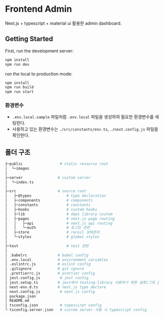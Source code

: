 # Frontend Admin

Next.js + typescript + material ui 활용한 admin dashboard.

## Getting Started

First, run the development server:

```bash
npm install
npm run dev
```

run the local to production mode:

```bash
npm install
npm run build
npm run start
```

### 환경변수

- `.env.local.sample` 파일처럼 `.env.local` 파일을 생성하여 필요한 환경변수를 세팅한다.
- 사용하고 있는 환경변수는 `./src/constants/env.ts`, `./next.config.js` 파일을 확인한다.

## 폴더 구조

```bash
├─public                 # static resource root
│  └─images
│
├─server                # custom server
│  └─index.ts
│
├─src                   # source root
│   ├─@types                # type declaration
│   ├─components            # components
│   ├─constants             # constants
│   ├─hooks                 # custom hooks
│   ├─lib                   # deps library custom
│   ├─pages                 # next.js page routing
│   │   ├─api               # next.js api routing
│   │   └─auth              # 로그인 관련
│   ├─store                 # recoil 상태관리
│   └─styles                # global styles
│
├─test                      # test 관련
│
│ .babelrc              # babel config
│ .env.local            # environment variables
│ .eslintrc.js          # eslint config
│ .gitignore            # git ignore
│ .prettierrc.js        # prettier config
│ jest.config.js         # jest config
│ jest.setup.ts         # jest에서 testing-library 사용하기 위한 설정(그외 jest에 필요한 외부 라이브러리 설정)
│ next-env.d.ts         # next.js type declare
│ next.config.js         # next.js config
│ package.json
│ README.md
│ tsconfig.json          # typescirpt config
└ tsconfig.server.json   # custom server 사용 시 typescript config

```
